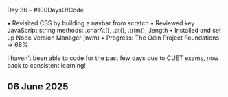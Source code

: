 Day 36 – #100DaysOfCode

• Revisited CSS by building a navbar from scratch
• Reviewed key JavaScript string methods: .charAt(), .at(), .trim(), .length
• Installed and set up Node Version Manager (nvm)
• Progress: The Odin Project Foundations → 68%

I haven’t been able to code for the past few days due to CUET exams, now back to consistent learning!

## 06 June 2025